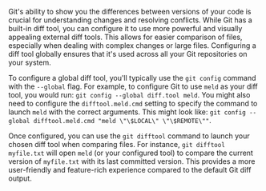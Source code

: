 Git's ability to show you the differences between versions of your code is crucial for understanding changes and resolving conflicts. While Git has a built-in diff tool, you can configure it to use more powerful and visually appealing external diff tools. This allows for easier comparison of files, especially when dealing with complex changes or large files. Configuring a diff tool globally ensures that it's used across all your Git repositories on your system.

To configure a global diff tool, you'll typically use the `git config` command with the `--global` flag. For example, to configure Git to use `meld` as your diff tool, you would run: `git config --global diff.tool meld`. You might also need to configure the `difftool.meld.cmd` setting to specify the command to launch `meld` with the correct arguments. This might look like: `git config --global difftool.meld.cmd "meld \"\$LOCAL\" \"\$REMOTE\""`.

Once configured, you can use the `git difftool` command to launch your chosen diff tool when comparing files. For instance, `git difftool myfile.txt` will open `meld` (or your configured tool) to compare the current version of `myfile.txt` with its last committed version. This provides a more user-friendly and feature-rich experience compared to the default Git diff output.